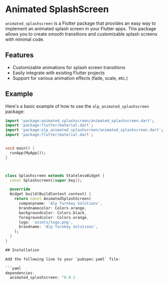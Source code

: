 # Animated SplashScreen

`animated_splashscreen` is a Flutter package that provides an easy way to implement an animated splash screen in your Flutter apps. This package allows you to create smooth transitions and customizable splash screens with minimal code.

## Features

- Customizable animations for splash screen transitions
- Easily integrate with existing Flutter projects
- Support for various animation effects (fade, scale, etc.)

## Example

Here's a basic example of how to use the `alp_animated_splashscreen` package:

```dart
import 'package:animated_splashscreen/animated_splashscreen.dart';
import 'package:flutter/material.dart';
import 'package:alp_animated_splashscreen/animated_splashscreen.dart';
import 'package:flutter/material.dart';


void main() {
  runApp(MyApp());
}



class Splashscreen extends StatelessWidget {
  const Splashscreen({super.key});

  @override
  Widget build(BuildContext context) {
    return const AnimatedSplashScreen(
      companyname: 'Alp Turnkey Solutions',
      brandnamecolor: Colors.orange,
      backgroundcolor: Colors.black,
      foregroundcolor: Colors.orange,
      logo: 'assets/logo.png',
      brandname: 'Alp Turnkey Solutions', 
    );
  }
}

## Installation

Add the following line to your `pubspec.yaml` file:

```yaml
dependencies:
  animated_splashscreen: ^0.0.1


